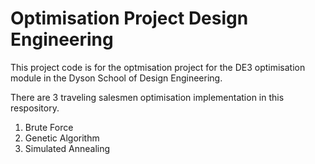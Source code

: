 # Optimisation Project Design Engineering

This project code is for the optmisation project for the DE3 optimisation module in the Dyson School of Design Engineering.

There are 3 traveling salesmen optimisation implementation in this respository.
1. Brute Force
2. Genetic Algorithm
3. Simulated Annealing




 

